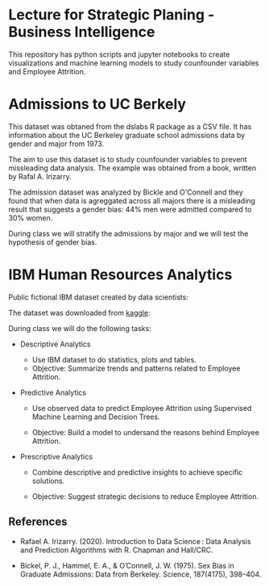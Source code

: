 # Lecture for Strategic Planing - Business Intelligence

This repository has python scripts and jupyter notebooks to create visualizations and machine learning models to study counfounder variables and Employee Attrition.

# Admissions to UC Berkely 

This dataset was obtaned from the dslabs R package as a CSV file. It has information about 
the UC Berkeley graduate school admissions data by gender and major from 1973.

The aim to use this dataset is to study counfounder variables to prevent missleading data analysis. The example was obtained from a book, written by Rafal A. Irizarry.

The admission dataset was analyzed by Bickle and O'Connell and they found that when data is agreggated across all majors there is a misleading result that suggests a gender bias: 44% men were admitted compared to 30% women. 

During class we will stratify the admissions by major and we will test the hypothesis of gender bias.


# IBM Human Resources Analytics

Public fictional IBM dataset created by data scientists:

The dataset was downloaded from [kaggle](https://www.kaggle.com/datasets/uniabhi/ibm-hr-analytics-employee-attrition-performance):

During class we will do the following tasks:

- Descriptive Analytics

    * Use IBM dataset to do statistics, plots and tables.
    * Objective: Summarize trends and patterns related to Employee Attrition. 


- Predictive Analytics

    * Use observed data to predict Employee Attrition using Supervised Machine Learning and Decision Trees.

    * Objective: Build a model to undersand the reasons behind Employee Attrition.

- Prescriptive Analytics
   
    * Combine descriptive and predictive insights to achieve specific solutions.

    * Objective: Suggest strategic decisions to reduce Employee Attrition.


## References

- Rafael A. Irizarry. (2020). Introduction to Data Science : Data Analysis and Prediction Algorithms with R. Chapman and Hall/CRC. 

- Bickel, P. J., Hammel, E. A., & O’Connell, J. W. (1975). Sex Bias in Graduate
Admissions: Data from Berkeley. Science, 187(4175), 398–404. 



